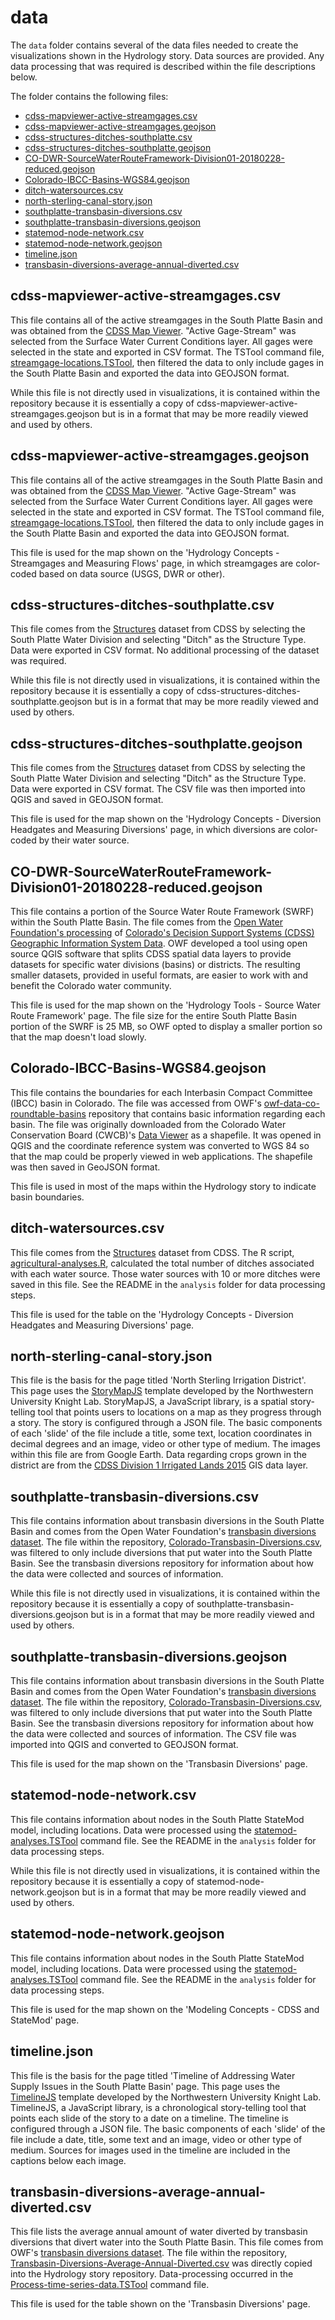 # data #

The `data` folder contains several of the data files needed to create the visualizations shown in the Hydrology story.  Data sources are 
provided.  Any data processing that was required is described within the file descriptions below.

The folder contains the following files:

* [cdss-mapviewer-active-streamgages.csv](#cdss-mapviewer-active-streamgagescsv)
* [cdss-mapviewer-active-streamgages.geojson](#cdss-mapviewer-active-streamgagesgeojson)
* [cdss-structures-ditches-southplatte.csv](#cdss-structures-ditches-southplattecsv)
* [cdss-structures-ditches-southplatte.geojson](#cdss-structures-ditches-southplattegeojson)
* [CO-DWR-SourceWaterRouteFramework-Division01-20180228-reduced.geojson](#CO-DWR-SourceWaterRouteFramework-Division01-20180228-reducedgeojson)
* [Colorado-IBCC-Basins-WGS84.geojson](#Colorado-IBCC-Basins-WGS84geojson)
* [ditch-watersources.csv](#ditch-watersourcescsv)
* [north-sterling-canal-story.json](#north-sterling-canal-storyjson)
* [southplatte-transbasin-diversions.csv](#southplatte-transbasin-diversionscsv)
* [southplatte-transbasin-diversions.geojson](#southplatte-transbasin-diversionsgeojson)
* [statemod-node-network.csv](#statemod-node-networkcsv)
* [statemod-node-network.geojson](#statemod-node-networkgeojson)
* [timeline.json](#timelinejson)
* [transbasin-diversions-average-annual-diverted.csv](#transbasin-diversions-average-annual-divertedcsv)


## cdss-mapviewer-active-streamgages.csv ##
This file contains all of the active streamgages in the South Platte Basin and was obtained from the [CDSS Map Viewer](https://gis.colorado.gov/dnrviewer/Index.html?viewer=mapviewer). 
"Active Gage-Stream" was selected from the Surface Water Current Conditions layer.  All gages were selected in the state and exported in CSV format.  The TSTool 
command file, [streamgage-locations.TSTool](https://github.com/OpenWaterFoundation/swsi-story-sp-hydrology/blob/master/analysis/streamgage-locations.TSTool), 
then filtered the data to only include gages in the South Platte Basin and exported the data into GEOJSON format.  

While this file is not directly used in visualizations, it is contained within the repository because it is essentially a copy of 
cdss-mapviewer-active-streamgages.geojson but is in a format that may be more readily viewed and used by others.

## cdss-mapviewer-active-streamgages.geojson ##
This file contains all of the active streamgages in the South Platte Basin and was obtained from the [CDSS Map Viewer](https://gis.colorado.gov/dnrviewer/Index.html?viewer=mapviewer). 
"Active Gage-Stream" was selected from the Surface Water Current Conditions layer.  All gages were selected in the state and exported in CSV format.  The TSTool 
command file, [streamgage-locations.TSTool](https://github.com/OpenWaterFoundation/swsi-story-sp-hydrology/blob/master/analysis/streamgage-locations.TSTool), 
then filtered the data to only include gages in the South Platte Basin and exported the data into GEOJSON format.

This file is used for the map shown on the 'Hydrology Concepts - Streamgages and Measuring Flows' page, in which streamgages are color-coded based on data 
source (USGS, DWR or other).

## cdss-structures-ditches-southplatte.csv ##
This file comes from the [Structures](https://dnrweb.state.co.us/cdss/Structures?submitButton=Submit&SelectedGeoValue=waterDivisionDiv&SelectedWaterDivisionId=1&SelectedStructureId=1) 
dataset from CDSS by selecting the South Platte Water Division and selecting "Ditch" as the Structure Type.  Data were exported in CSV format.  No additional 
processing of the dataset was required.  

While this file is not directly used in visualizations, it is contained within the repository because it is essentially a copy of 
cdss-structures-ditches-southplatte.geojson but is in a format that may be more readily viewed and used by others.

## cdss-structures-ditches-southplatte.geojson ##
This file comes from the [Structures](https://dnrweb.state.co.us/cdss/Structures?submitButton=Submit&SelectedGeoValue=waterDivisionDiv&SelectedWaterDivisionId=1&SelectedStructureId=1) 
dataset from CDSS by selecting the South Platte Water Division and selecting "Ditch" as the Structure Type.  Data were exported in CSV format. 
The CSV file was then imported into QGIS and saved in GEOJSON format.

This file is used for the map shown on the 'Hydrology Concepts - Diversion Headgates and Measuring Diversions' page, in which diversions are color-coded 
by their water source.

## CO-DWR-SourceWaterRouteFramework-Division01-20180228-reduced.geojson ##
This file contains a portion of the Source Water Route Framework (SWRF) within the South Platte Basin.  The file comes from the 
[Open Water Foundation's processing](http://data.openwaterfoundation.org/co/cdss-data-spatial-bybasin/) 
of [Colorado's Decision Support Systems (CDSS) Geographic Information System Data](http://cdss.state.co.us/GIS/Pages/GISDataHome.aspx).  OWF 
developed a tool using open source QGIS software that splits CDSS spatial data layers to provide datasets for specific water divisions (basins) or districts.
The resulting smaller datasets, provided in useful formats, are easier to work with and benefit the Colorado water community.

This file is used for the map shown on the 'Hydrology Tools - Source Water Route Framework' page.  The file size for the entire 
South Platte Basin portion of the SWRF is 25 MB, so OWF opted to display a smaller portion so that the map doesn't load slowly. 

## Colorado-IBCC-Basins-WGS84.geojson ##
This file contains the boundaries for each Interbasin Compact Committee (IBCC) basin in Colorado.  The file was accessed from OWF's 
[owf-data-co-roundtable-basins](https://github.com/OpenWaterFoundation/owf-data-co-roundtable-basins) repository that contains basic 
information regarding each basin.  The file was originally downloaded from the Colorado Water Conservation Board (CWCB)'s 
[Data Viewer](https://gis.colorado.gov/dnrviewer/Index.html?viewer=cwcbviewer) as a shapefile.  It was opened in QGIS and the coordinate reference system 
was converted to WGS 84 so that the map could be properly viewed in web applications.  The shapefile was then saved in GeoJSON format.

This file is used in most of the maps within the Hydrology story to indicate basin boundaries.

## ditch-watersources.csv ##
This file comes from the [Structures](https://dnrweb.state.co.us/cdss/Structures/) dataset from CDSS.  The R script, [agricultural-analyses.R](https://github.com/OpenWaterFoundation/swsi-story-sp-hydrology/blob/master/analysis/agricultural-analyses.R), 
calculated the total number of ditches associated with each water source.  Those water sources with 10 or more ditches were saved in this file.  See the 
README in the `analysis` folder for data processing steps.  

This file is used for the table on the 'Hydrology Concepts - Diversion Headgates and Measuring Diversions' page.

## north-sterling-canal-story.json ##
This file is the basis for the page titled 'North Sterling Irrigation District'.  This page uses the [StoryMapJS](https://storymap.knightlab.com/) 
template developed by the Northwestern University Knight Lab.  StoryMapJS, a JavaScript library, is a spatial story-telling tool that 
points users to locations on a map as they progress through a story.  The story is configured through a JSON file.  The basic components of each 'slide' 
of the file include a title, some text, location coordinates in decimal degrees and an image, video or other type of medium.  The images within this 
file are from Google Earth.  Data regarding crops grown in the district are from the [CDSS Division 1 Irrigated Lands 2015](https://www.colorado.gov/pacific/cdss/division-1-south-platte) 
GIS data layer.

## southplatte-transbasin-diversions.csv ##
This file contains information about transbasin diversions in the South Platte Basin and comes from the Open Water Foundation's 
[transbasin diversions dataset](https://github.com/OpenWaterFoundation/owf-data-co-transbasin-diversions).  The file within the repository, 
[Colorado-Transbasin-Diversions.csv](https://github.com/OpenWaterFoundation/owf-data-co-transbasin-diversions/blob/master/data/Colorado-Transbasin-Diversions.csv), 
was filtered to only include diversions that put water into the South Platte Basin.  See the transbasin diversions repository for information about how 
the data were collected and sources of information.

While this file is not directly used in visualizations, it is contained within the repository because it is essentially a copy of 
southplatte-transbasin-diversions.geojson but is in a format that may be more readily viewed and used by others.

## southplatte-transbasin-diversions.geojson ##
This file contains information about transbasin diversions in the South Platte Basin and comes from the Open Water Foundation's 
[transbasin diversions dataset](https://github.com/OpenWaterFoundation/owf-data-co-transbasin-diversions).  The file within the repository, 
[Colorado-Transbasin-Diversions.csv](https://github.com/OpenWaterFoundation/owf-data-co-transbasin-diversions/blob/master/data/Colorado-Transbasin-Diversions.csv), 
was filtered to only include diversions that put water into the South Platte Basin.  See the transbasin diversions repository for information about how 
the data were collected and sources of information.  The CSV file was imported into QGIS and converted to GEOJSON format.

This file is used for the map shown on the 'Transbasin Diversions' page.

## statemod-node-network.csv ##
This file contains information about nodes in the South Platte StateMod model, including locations.  Data were processed using the 
[statemod-analyses.TSTool](https://github.com/OpenWaterFoundation/swsi-story-sp-hydrology/blob/master/analysis/statemod-analyses.TSTool) 
command file.  See the README in the `analysis` folder for data processing steps. 

While this file is not directly used in visualizations, it is contained within the repository because it is essentially a copy of 
statemod-node-network.geojson but is in a format that may be more readily viewed and used by others.

## statemod-node-network.geojson ##
This file contains information about nodes in the South Platte StateMod model, including locations.  Data were processed using the 
[statemod-analyses.TSTool](https://github.com/OpenWaterFoundation/swsi-story-sp-hydrology/blob/master/analysis/statemod-analyses.TSTool) 
command file.  See the README in the `analysis` folder for data processing steps.

This file is used for the map shown on the 'Modeling Concepts - CDSS and StateMod' page.

## timeline.json ##
This file is the basis for the page titled 'Timeline of Addressing Water Supply Issues in the South Platte Basin' page.  This page uses the 
[TimelineJS](https://timeline.knightlab.com/) template developed by the Northwestern University Knight Lab.  TimelineJS, a JavaScript library, 
is a chronological story-telling tool that points each slide of the story to a date on a timeline.  The timeline is configured through a JSON 
file.  The basic components of each 'slide' of the file include a date, title, some text and an image, video or other type of medium.  Sources 
for images used in the timeline are included in the captions below each image.

## transbasin-diversions-average-annual-diverted.csv ##
This file lists the average annual amount of water diverted by transbasin diversions that divert water into the South Platte Basin.  This file 
comes from OWF's [transbasin diversions dataset](https://github.com/OpenWaterFoundation/owf-data-co-transbasin-diversions).  The file within the repository, 
[Transbasin-Diversions-Average-Annual-Diverted.csv](https://github.com/OpenWaterFoundation/owf-data-co-transbasin-diversions/blob/master/data/Transbasin-Diversions-Average-Annual-Diverted.csv) 
was directly copied into the Hydrology story repository.  Data-processing occurred in the 
[Process-time-series-data.TSTool](https://github.com/OpenWaterFoundation/owf-data-co-transbasin-diversions/blob/master/analysis/Process-time-series-data.TSTool) 
command file.

This file is used for the table shown on the 'Transbasin Diversions' page.










